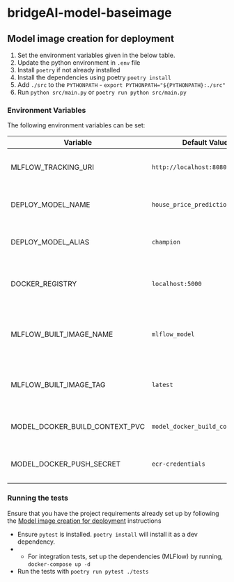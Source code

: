 # bridgeAI-model-baseimage

## Model image creation for deployment

1. Set the environment variables given in the below table.
2. Update the python environment in `.env` file
3. Install `poetry` if not already installed
4. Install the dependencies using poetry `poetry install`
5. Add `./src` to the `PYTHONPATH` - `export PYTHONPATH="${PYTHONPATH}:./src"`
6. Run `python src/main.py` or `poetry run python src/main.py`


### Environment Variables

The following environment variables can be set:

| Variable                       | Default Value                      | Description                                                |
|--------------------------------|------------------------------------|------------------------------------------------------------|
| MLFLOW_TRACKING_URI            | `http://localhost:8080`            | The URI for the MLflow tracking server                     |
| DEPLOY_MODEL_NAME              | `house_price_prediction_prod`      | The name of the model to be deployed                       |
| DEPLOY_MODEL_ALIAS             | `champion`                         | The alias for the deployed model                           |
| DOCKER_REGISTRY                | `localhost:5000`                   | The Docker registry where images are stored                |
| MLFLOW_BUILT_IMAGE_NAME        | `mlflow_model`                     | The name of the MLflow model Docker image                  |
| MLFLOW_BUILT_IMAGE_TAG         | `latest`                           | The tag for the MLflow model Docker image                  |
| MODEL_DCOKER_BUILD_CONTEXT_PVC | `model_docker_build_context_pvc`   | Name of the PVC allocated for this DAG                     |
| MODEL_DOCKER_PUSH_SECRET       | `ecr-credentials`                  | Name of the secret to authenticate ECR access              | 



### Running the tests

Ensure that you have the project requirements already set up by following the [Model image creation for deployment](#model-image-creation-for-deployment) instructions
- Ensure `pytest` is installed. `poetry install` will install it as a dev dependency.
- - For integration tests, set up the dependencies (MLFlow) by running, `docker-compose up -d`
- Run the tests with `poetry run pytest ./tests`